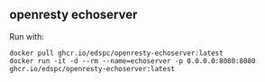 openresty echoserver
---

Run with:
```shell
docker pull ghcr.io/edspc/openresty-echoserver:latest
docker run -it -d --rm --name=echoserver -p 0.0.0.0:8080:8080 ghcr.io/edspc/openresty-echoserver:latest
```
